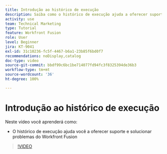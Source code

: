 ```yaml
---
title: Introdução ao histórico de execução
description: Saiba como o histórico de execução ajuda a oferecer suporte e solucionar problemas no [!DNL Adobe Workfront Fusion].
activity: use
team: Technical Marketing
type: Tutorial
feature: Workfront Fusion
role: User
level: Beginner
jira: KT-9041
exl-id: 31c10236-fc5f-4467-b6a1-23b85f6bd0f7
recommendations: noDisplay,catalog
doc-type: video
source-git-commit: bbdf99c6bc1be714077fd94fc3f8325394de36b3
workflow-type: tm+mt
source-wordcount: '36'
ht-degree: 100%

---
```


# Introdução ao histórico de execução

Neste vídeo você aprenderá como:

* O histórico de execução ajuda você a oferecer suporte e solucionar problemas do Workfront Fusion

>[!VIDEO](https://video.tv.adobe.com/v/335282/?quality=12&learn=on&enablevpops=1)
